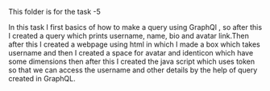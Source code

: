 This folder is for the task -5


In this task I first basics of how to make a query using  GraphQl , so after this I created a query which prints username, name, bio and avatar link.Then after this I created a webpage using html in which I made a box which takes username and then I created a space for avatar and identicon which have some dimensions then after this I created the java script which uses token so that we can access the username and other details by the help of query created in GraphQL.
